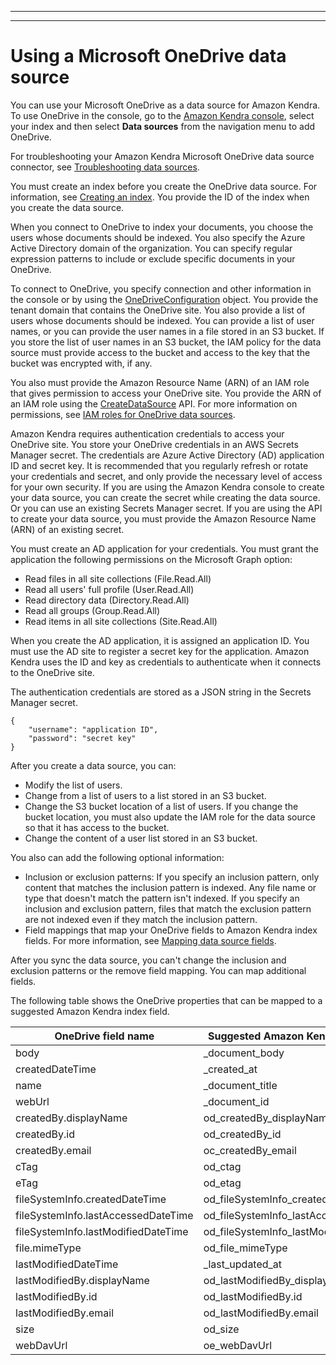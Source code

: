 --------

--------

# Using a Microsoft OneDrive data source<a name="data-source-onedrive"></a>

You can use your Microsoft OneDrive as a data source for Amazon Kendra\. To use OneDrive in the console, go to the [Amazon Kendra console](https://console.aws.amazon.com/kendra/), select your index and then select **Data sources** from the navigation menu to add OneDrive\.

For troubleshooting your Amazon Kendra Microsoft OneDrive data source connector, see [Troubleshooting data sources](troubleshooting-data-sources.md)\.

You must create an index before you create the OneDrive data source\. For information, see [Creating an index](create-index.md)\. You provide the ID of the index when you create the data source\.

When you connect to OneDrive to index your documents, you choose the users whose documents should be indexed\. You also specify the Azure Active Directory domain of the organization\. You can specify regular expression patterns to include or exclude specific documents in your OneDrive\.

To connect to OneDrive, you specify connection and other information in the console or by using the [OneDriveConfiguration](https://docs.aws.amazon.com/kendra/latest/dg/API_OneDriveConfiguration.html) object\. You provide the tenant domain that contains the OneDrive site\. You also provide a list of users whose documents should be indexed\. You can provide a list of user names, or you can provide the user names in a file stored in an S3 bucket\. If you store the list of user names in an S3 bucket, the IAM policy for the data source must provide access to the bucket and access to the key that the bucket was encrypted with, if any\.

You also must provide the Amazon Resource Name \(ARN\) of an IAM role that gives permission to access your OneDrive site\. You provide the ARN of an IAM role using the [CreateDataSource](https://docs.aws.amazon.com/kendra/latest/dg/API_CreateDataSource.html) API\. For more information on permissions, see [IAM roles for OneDrive data sources](https://docs.aws.amazon.com/kendra/latest/dg/iam-roles.html#iam-roles-ds)\.

Amazon Kendra requires authentication credentials to access your OneDrive site\. You store your OneDrive credentials in an AWS Secrets Manager secret\. The credentials are Azure Active Directory \(AD\) application ID and secret key\. It is recommended that you regularly refresh or rotate your credentials and secret, and only provide the necessary level of access for your own security\. If you are using the Amazon Kendra console to create your data source, you can create the secret while creating the data source\. Or you can use an existing Secrets Manager secret\. If you are using the API to create your data source, you must provide the Amazon Resource Name \(ARN\) of an existing secret\.

You must create an AD application for your credentials\. You must grant the application the following permissions on the Microsoft Graph option:
+ Read files in all site collections \(File\.Read\.All\)
+ Read all users' full profile \(User\.Read\.All\)
+ Read directory data \(Directory\.Read\.All\)
+ Read all groups \(Group\.Read\.All\)
+ Read items in all site collections \(Site\.Read\.All\)

When you create the AD application, it is assigned an application ID\. You must use the AD site to register a secret key for the application\. Amazon Kendra uses the ID and key as credentials to authenticate when it connects to the OneDrive site\.

The authentication credentials are stored as a JSON string in the Secrets Manager secret\.

```
{
    "username": "application ID",
    "password": "secret key"
}
```

After you create a data source, you can:
+ Modify the list of users\.
+ Change from a list of users to a list stored in an S3 bucket\.
+ Change the S3 bucket location of a list of users\. If you change the bucket location, you must also update the IAM role for the data source so that it has access to the bucket\.
+ Change the content of a user list stored in an S3 bucket\.

You also can add the following optional information:
+ Inclusion or exclusion patterns: If you specify an inclusion pattern, only content that matches the inclusion pattern is indexed\. Any file name or type that doesn't match the pattern isn't indexed\. If you specify an inclusion and exclusion pattern, files that match the exclusion pattern are not indexed even if they match the inclusion pattern\.
+ Field mappings that map your OneDrive fields to Amazon Kendra index fields\. For more information, see [Mapping data source fields](https://docs.aws.amazon.com/kendra/latest/dg/field-mapping.html)\.

After you sync the data source, you can't change the inclusion and exclusion patterns or the remove field mapping\. You can map additional fields\.

The following table shows the OneDrive properties that can be mapped to a suggested Amazon Kendra index field\.


| OneDrive field name | Suggested Amazon Kendra field name | 
| --- | --- | 
| body | \_document\_body | 
| createdDateTime | \_created\_at | 
| name | \_document\_title | 
| webUrl | \_document\_id | 
| createdBy\.displayName | od\_createdBy\_displayName | 
| createdBy\.id | od\_createdBy\_id | 
| createdBy\.email | oc\_createdBy\_email | 
| cTag | od\_ctag | 
| eTag | od\_etag | 
| fileSystemInfo\.createdDateTime | od\_fileSystemInfo\_createdDateTime | 
| fileSystemInfo\.lastAccessedDateTime | od\_fileSystemInfo\_lastAccessedDateTime | 
| fileSystemInfo\.lastModifiedDateTime | od\_fileSystemInfo\_lastModifiedDateTime | 
| file\.mimeType | od\_file\_mimeType | 
| lastModifiedDateTime | \_last\_updated\_at | 
| lastModifiedBy\.displayName | od\_lastModifiedBy\_displayName | 
| lastModifiedBy\.id | od\_lastModifiedBy\.id | 
| lastModifiedBy\.email | od\_lastModifiedBy\.email | 
| size | od\_size | 
| webDavUrl | oe\_webDavUrl | 